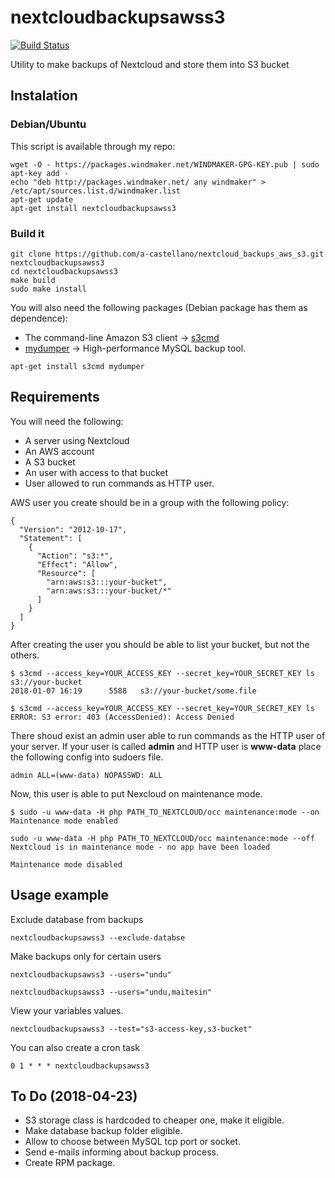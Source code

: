 # nextcloudbackupsawss3

[![Build Status](https://travis-ci.org/a-castellano/nextcloud_backups_aws_s3.svg?branch=master)](https://travis-ci.org/a-castellano/nextcloud_backups_aws_s3)

Utility to make backups of Nextcloud and store them into S3 bucket


## Instalation

### Debian/Ubuntu

This script is available through my repo:
```
wget -O - https://packages.windmaker.net/WINDMAKER-GPG-KEY.pub | sudo apt-key add -
echo "deb http://packages.windmaker.net/ any windmaker" > /etc/apt/sources.list.d/windmaker.list
apt-get update
apt-get install nextcloudbackupsawss3
```

### Build it

```
git clone https://github.com/a-castellano/nextcloud_backups_aws_s3.git nextcloudbackupsawss3
cd nextcloudbackupsawss3
make build
sudo make install
```
You will also need the following packages (Debian package has them as dependence):
- The command-line Amazon S3 client -> [s3cmd](http://s3tools.org/s3cmd)
- [mydumper](https://github.com/maxbube/mydumper) -> High-performance MySQL backup tool.
```
apt-get install s3cmd mydumper
```

## Requirements

You will need the following:
- A server using Nextcloud
- An AWS account
- A S3 bucket
- An user with access to that bucket
- User allowed to run commands as HTTP user.

AWS user you create should be in a group with the following policy:
```
{
  "Version": "2012-10-17",
  "Statement": [
    {
      "Action": "s3:*",
      "Effect": "Allow",
      "Resource": [
        "arn:aws:s3:::your-bucket",
        "arn:aws:s3:::your-bucket/*"
      ]
    }
  ]
}
```

After creating the user you should be able to list your bucket, but not the others.

```
$ s3cmd --access_key=YOUR_ACCESS_KEY --secret_key=YOUR_SECRET_KEY ls s3://your-bucket
2018-01-07 16:19      5588   s3://your-bucket/some.file
```

```
$ s3cmd --access_key=YOUR_ACCESS_KEY --secret_key=YOUR_SECRET_KEY ls
ERROR: S3 error: 403 (AccessDenied): Access Denied
```

There shoud exist an admin user able to run commands as the HTTP user of your server.
If your user is called **admin** and HTTP user is **www-data** place the following config into sudoers file.

```
admin ALL=(www-data) NOPASSWD: ALL
```
Now, this user is able to put Nexcloud on maintenance mode.

```
$ sudo -u www-data -H php PATH_TO_NEXTCLOUD/occ maintenance:mode --on
Maintenance mode enabled

sudo -u www-data -H php PATH_TO_NEXTCLOUD/occ maintenance:mode --off
Nextcloud is in maintenance mode - no app have been loaded

Maintenance mode disabled
```

## Usage example

Exclude database from backups
```
nextcloudbackupsawss3 --exclude-databse
```

Make backups only for certain users
```
nextcloudbackupsawss3 --users="undu"
```
```
nextcloudbackupsawss3 --users="undu,maitesin"
```

View your variables values.
```
nextcloudbackupsawss3 --test="s3-access-key,s3-bucket"
```

You can also create a cron task
```
0 1 * * * nextcloudbackupsawss3
```

## To Do (2018-04-23)
- S3 storage class is hardcoded to cheaper one, make it eligible.
- Make database backup folder eligible.
- Allow to choose between MySQL tcp port or socket.
- Send e-mails informing about backup process.
- Create RPM package.

